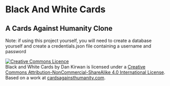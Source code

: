 <h1>Black And White Cards</h1>

<h2>A Cards Against Humanity Clone</h2>


<p> Note: if using this project yourself, you will need to create a database yourself and create a credentials.json file containing a username and password</p>

<a rel="license" href="http://creativecommons.org/licenses/by-nc-sa/4.0/"><img alt="Creative Commons Licence" style="border-width:0" src="https://i.creativecommons.org/l/by-nc-sa/4.0/88x31.png" /></a><br /><span xmlns:dct="http://purl.org/dc/terms/" href="http://purl.org/dc/dcmitype/InteractiveResource" property="dct:title" rel="dct:type">Black and White Cards</span> by <span xmlns:cc="http://creativecommons.org/ns#" property="cc:attributionName">Dan Kirwan</span> is licensed under a <a rel="license" href="http://creativecommons.org/licenses/by-nc-sa/4.0/">Creative Commons Attribution-NonCommercial-ShareAlike 4.0 International License</a>.<br />Based on a work at <a xmlns:dct="http://purl.org/dc/terms/" href="cardsagainsthumanity.com" rel="dct:source">cardsagainsthumanity.com</a>.